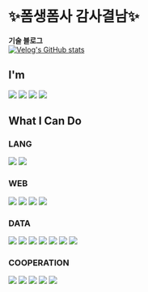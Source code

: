 <!-- ![header](https://capsule-render.vercel.app/api?type=waving&height=300&color=gradient&text=Welcome!%20I'm%20SKY:>) -->

# ✨폼생폼사 감사결남✨

**기술 블로그**
<br>
[![Velog's GitHub stats](https://velog-readme-stats.vercel.app/api/badge?name=NueLi's-Velog)](https://velog.io/@adsky0309) 


## I'm
<img src="https://img.shields.io/badge/developers-%23EA7100.svg?&style=for-the-badge&logo=developers&logoColor=white" /> <img src="https://img.shields.io/badge/data%20analyst-%2343A047.svg?&style=for-the-badge&logo=data%20analyst&logoColor=white" />
<img src="https://img.shields.io/badge/writer-%23FF5722.svg?&style=for-the-badge&logo=writer&logoColor=white" />
<img src="https://img.shields.io/badge/engineer-%230097C2.svg?&style=for-the-badge&logo=engineer-&logoColor=white" />

## What I Can Do

### LANG
<img src="https://img.shields.io/badge/python-%233776AB.svg?&style=for-the-badge&logo=python&logoColor=white" /> <img src="https://img.shields.io/badge/java-%23007396.svg?&style=for-the-badge&logo=java&logoColor=white" />

### WEB
<img src="https://img.shields.io/badge/html5-%23E34F26.svg?&style=for-the-badge&logo=html5&logoColor=white" /> <img src="https://img.shields.io/badge/css-%231572B6.svg?&style=for-the-badge&logo=css&logoColor=white" />
<img src="https://img.shields.io/badge/bootstrap-%237952B3.svg?&style=for-the-badge&logo=bootstrap&logoColor=white" />
<img src="https://img.shields.io/badge/fastapi-%23009688.svg?&style=for-the-badge&logo=fastapi&logoColor=white" />

### DATA
<img src="https://img.shields.io/badge/selenium-%2343B02A.svg?&style=for-the-badge&logo=selenium&logoColor=white" /> <img src="https://img.shields.io/badge/postman-%23FF6C37.svg?&style=for-the-badge&logo=postman&logoColor=white" />
<img src="https://img.shields.io/badge/mongodb-%2347A248.svg?&style=for-the-badge&logo=mongodb&logoColor=white" /> <img src="https://img.shields.io/badge/mysql-%234479A1.svg?&style=for-the-badge&logo=mysql&logoColor=white" />
<img src="https://img.shields.io/badge/jupyter-%23F37626.svg?&style=for-the-badge&logo=jupyter&logoColor=white" /> <img src="https://img.shields.io/badge/google%20colab-%23F9AB00.svg?&style=for-the-badge&logo=google%20colab&logoColor=black" />
<img src="https://img.shields.io/badge/numpy-%23013243.svg?&style=for-the-badge&logo=numpy&logoColor=white" />

### COOPERATION
<img src="https://img.shields.io/badge/github-%23181717.svg?&style=for-the-badge&logo=github&logoColor=white" /> <img src="https://img.shields.io/badge/docker-%232496ED.svg?&style=for-the-badge&logo=docker&logoColor=white" />
<img src="https://img.shields.io/badge/notion-%23000000.svg?&style=for-the-badge&logo=notion&logoColor=white" />
<img src="https://img.shields.io/badge/jira-%230052CC.svg?&style=for-the-badge&logo=jira&logoColor=white" />
<img src="https://img.shields.io/badge/slack-%234A154B.svg?&style=for-the-badge&logo=slack&logoColor=white" />

